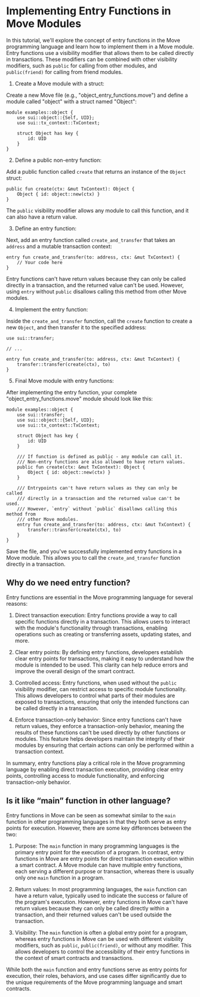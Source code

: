# Implementing Entry Functions in Move Modules

In this tutorial, we'll explore the concept of entry functions in the Move programming language and learn how to implement them in a Move module. Entry functions use a visibility modifier that allows them to be called directly in transactions. These modifiers can be combined with other visibility modifiers, such as `public` for calling from other modules, and `public(friend)` for calling from friend modules.

1. Create a Move module with a struct:

Create a new Move file (e.g., "object_entry_functions.move") and define a module called "object" with a struct named "Object":

```move
module examples::object {
    use sui::object::{Self, UID};
    use sui::tx_context::TxContext;

    struct Object has key {
        id: UID
    }
}
```

2. Define a public non-entry function:

Add a public function called `create` that returns an instance of the `Object` struct:

```move
public fun create(ctx: &mut TxContext): Object {
    Object { id: object::new(ctx) }
}
```

The `public` visibility modifier allows any module to call this function, and it can also have a return value.

3. Define an entry function:

Next, add an entry function called `create_and_transfer` that takes an `address` and a mutable transaction context:

```move
entry fun create_and_transfer(to: address, ctx: &mut TxContext) {
    // Your code here
}
```

Entry functions can't have return values because they can only be called directly in a transaction, and the returned value can't be used. However, using `entry` without `public` disallows calling this method from other Move modules.

4. Implement the entry function:

Inside the `create_and_transfer` function, call the `create` function to create a new `Object`, and then transfer it to the specified address:

```move
use sui::transfer;

// ...

entry fun create_and_transfer(to: address, ctx: &mut TxContext) {
    transfer::transfer(create(ctx), to)
}
```

5. Final Move module with entry functions:

After implementing the entry function, your complete "object_entry_functions.move" module should look like this:

```move
module examples::object {
    use sui::transfer;
    use sui::object::{Self, UID};
    use sui::tx_context::TxContext;

    struct Object has key {
        id: UID
    }

    /// If function is defined as public - any module can call it.
    /// Non-entry functions are also allowed to have return values.
    public fun create(ctx: &mut TxContext): Object {
        Object { id: object::new(ctx) }
    }

    /// Entrypoints can't have return values as they can only be called
    /// directly in a transaction and the returned value can't be used.
    /// However, `entry` without `public` disallows calling this method from
    /// other Move modules.
    entry fun create_and_transfer(to: address, ctx: &mut TxContext) {
        transfer::transfer(create(ctx), to)
    }
}
```

Save the file, and you've successfully implemented entry functions in a Move module. This allows you to call the `create_and_transfer` function directly in a transaction.

## Why do we need entry function?

Entry functions are essential in the Move programming language for several reasons:

1. Direct transaction execution: Entry functions provide a way to call specific functions directly in a transaction. This allows users to interact with the module's functionality through transactions, enabling operations such as creating or transferring assets, updating states, and more.

2. Clear entry points: By defining entry functions, developers establish clear entry points for transactions, making it easy to understand how the module is intended to be used. This clarity can help reduce errors and improve the overall design of the smart contract.

3. Controlled access: Entry functions, when used without the `public` visibility modifier, can restrict access to specific module functionality. This allows developers to control what parts of their modules are exposed to transactions, ensuring that only the intended functions can be called directly in a transaction.

4. Enforce transaction-only behavior: Since entry functions can't have return values, they enforce a transaction-only behavior, meaning the results of these functions can't be used directly by other functions or modules. This feature helps developers maintain the integrity of their modules by ensuring that certain actions can only be performed within a transaction context.

In summary, entry functions play a critical role in the Move programming language by enabling direct transaction execution, providing clear entry points, controlling access to module functionality, and enforcing transaction-only behavior.

## Is it like “main” function in other language?

Entry functions in Move can be seen as somewhat similar to the `main` function in other programming languages in that they both serve as entry points for execution. However, there are some key differences between the two:

1. Purpose: The `main` function in many programming languages is the primary entry point for the execution of a program. In contrast, entry functions in Move are entry points for direct transaction execution within a smart contract. A Move module can have multiple entry functions, each serving a different purpose or transaction, whereas there is usually only one `main` function in a program.

2. Return values: In most programming languages, the `main` function can have a return value, typically used to indicate the success or failure of the program's execution. However, entry functions in Move can't have return values because they can only be called directly within a transaction, and their returned values can't be used outside the transaction.

3. Visibility: The `main` function is often a global entry point for a program, whereas entry functions in Move can be used with different visibility modifiers, such as `public`, `public(friend)`, or without any modifier. This allows developers to control the accessibility of their entry functions in the context of smart contracts and transactions.

While both the `main` function and entry functions serve as entry points for execution, their roles, behaviors, and use cases differ significantly due to the unique requirements of the Move programming language and smart contracts.
